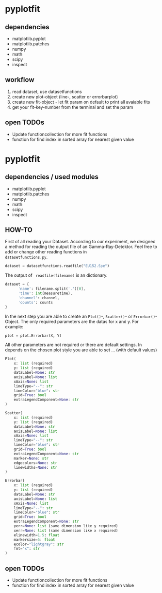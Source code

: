 # pyplotfit
## dependencies
- matplotlib.pyplot 
- matplotlib.patches
- numpy
- math
- scipy
- inspect

## workflow
1. read dataset, use datasetfunctions
2. create new plot-object (line-, scatter or errorbarplot)
3. create new fit-object - let fit param on default to print all avaiable fits
4. get your fit-key-number from the terminal and set the param

## open TODOs
- Update functioncollection for more fit functions
- function for find index in sorted array for nearest given value



# pyplotfit  
## dependencies / used modules 
- matplotlib.pyplot   
- matplotlib.patches  
- numpy  
- math  
- scipy  
- inspect  
  
## HOW-TO
 First of all reading your Dataset. According to our experiment, we designed a method for reading the output file of an Gamma-Ray-Detektor. Feel free to add or change other reading functions in <code> datasetfunctions.py</code>.
```python
dataset = datasetfunctions.readfile("EU152.Spe")
```
The output of <code> readfile(filename)</code>  is an dictionary.
```python
dataset = {  
	  'name': filename.split('.')[0],  
	  'time': int(measuretime),  
	  'channel': channel,  
	  'counts': counts  
}
```
In the next step you are able to create an <code>Plot()</code>-, <code>Scatter()</code>- or <code>Errorbar()</code>-Object. 
The only required parameters are the datas for x and y. For example:
```python
plot = plot.Errorbar(X, Y)
```
All other parameters are not required or there are default settings. In depends on the chosen plot style you are able to set ... (with default values)
```python
Plot(
	x: list (required)
	y: list (required)
	dataLabel=None: str 
	axisLabel=None: list
	xAxis=None: list
	lineType="--": str
	lineColor="blue": str 
	grid=True: bool
	extraLegendComponent=None: str
)

Scatter(
	x: list (required)
	y: list (required)
	dataLabel=None: str 
	axisLabel=None: list
	xAxis=None: list
	lineType="--": str
	lineColor="blue": str 
	grid=True: bool
	extraLegendComponent=None: str
	marker=None: str
	edgecolors=None: str
	linewidths=None: str
)

Errorbar(
	x: list (required)
	y: list (required)
	dataLabel=None: str 
	axisLabel=None: list
	xAxis=None: list
	lineType="--": str
	lineColor="blue": str 
	grid=True: bool
	extraLegendComponent=None: str
	yerr=None: list (same dimension like y required)
	xerr=None: list (same dimension like x required) 
	elinewidth=1.5: float
	markersize=5: float  
	ecolor="lightgray": str 
	fmt="x": str
)
```

## open TODOs  
- Update functioncollection for more fit functions  
- function for find index in sorted array for nearest given value  